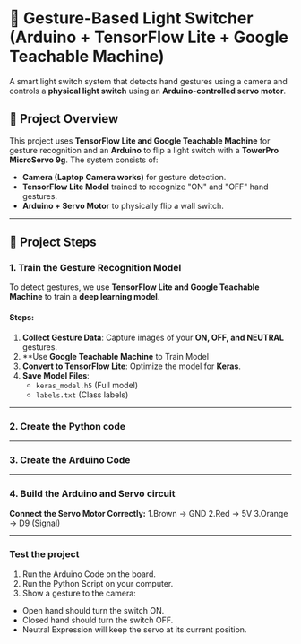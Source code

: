 # 🚀 Gesture-Based Light Switcher (Arduino + TensorFlow Lite + Google Teachable Machine)

A smart light switch system that detects hand gestures using a camera and controls a **physical light switch** using an **Arduino-controlled servo motor**. 

## 🎯 **Project Overview**
This project uses **TensorFlow Lite and Google Teachable Machine** for gesture recognition and an **Arduino** to flip a light switch with a **TowerPro MicroServo 9g**. The system consists of:
- **Camera (Laptop Camera works)** for gesture detection.
- **TensorFlow Lite Model** trained to recognize "ON" and "OFF" hand gestures.
- **Arduino + Servo Motor** to physically flip a wall switch.


---

## 🔧 **Project Steps**
### **1. Train the Gesture Recognition Model**
To detect gestures, we use **TensorFlow Lite and Google Teachable Machine** to train a **deep learning model**.

#### **Steps:**
1. **Collect Gesture Data**: Capture images of your **ON, OFF, and NEUTRAL** gestures.
2. **Use **Google Teachable Machine** to Train Model
3. **Convert to TensorFlow Lite**: Optimize the model for **Keras**.
5. **Save Model Files**:
   - `keras_model.h5` (Full model)
   - `labels.txt` (Class labels)

---

### **2. Create the Python code**

---
### **3. Create the Arduino Code**
---
### **4. Build the Arduino and Servo circuit**
**Connect the Servo Motor Correctly:**
1.Brown → GND
2.Red → 5V
3.Orange → D9 (Signal)

---
### **Test the project**
1. Run the Arduino Code on the board.
2. Run the Python Script on your computer.
3. Show a gesture to the camera:
 - Open hand should turn the switch ON.
 - Closed hand should turn the switch OFF.
 - Neutral Expression will keep the servo at its current position.






